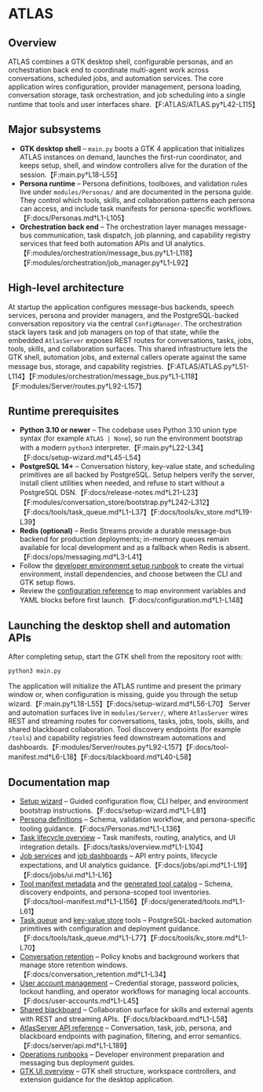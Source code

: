 # ATLAS

## Overview
ATLAS combines a GTK desktop shell, configurable personas, and an orchestration back end to coordinate multi-agent work across conversations, scheduled jobs, and automation services. The core application wires configuration, provider management, persona loading, conversation storage, task orchestration, and job scheduling into a single runtime that tools and user interfaces share.【F:ATLAS/ATLAS.py†L42-L115】

## Major subsystems
- **GTK desktop shell** – `main.py` boots a GTK 4 application that initializes ATLAS instances on demand, launches the first-run coordinator, and keeps setup, shell, and window controllers alive for the duration of the session.【F:main.py†L18-L55】
- **Persona runtime** – Persona definitions, toolboxes, and validation rules live under `modules/Personas/` and are documented in the persona guide. They control which tools, skills, and collaboration patterns each persona can access, and include task manifests for persona-specific workflows.【F:docs/Personas.md†L1-L105】
- **Orchestration back end** – The orchestration layer manages message-bus communication, task dispatch, job planning, and capability registry services that feed both automation APIs and UI analytics.【F:modules/orchestration/message_bus.py†L1-L118】【F:modules/orchestration/job_manager.py†L1-L92】

## High-level architecture
At startup the application configures message-bus backends, speech services, persona and provider managers, and the PostgreSQL-backed conversation repository via the central `ConfigManager`. The orchestration stack layers task and job managers on top of that state, while the embedded `AtlasServer` exposes REST routes for conversations, tasks, jobs, tools, skills, and collaboration surfaces. This shared infrastructure lets the GTK shell, automation jobs, and external callers operate against the same message bus, storage, and capability registries.【F:ATLAS/ATLAS.py†L51-L114】【F:modules/orchestration/message_bus.py†L1-L118】【F:modules/Server/routes.py†L92-L157】

## Runtime prerequisites
- **Python 3.10 or newer** – The codebase uses Python 3.10 union type syntax (for example `ATLAS | None`), so run the environment bootstrap with a modern `python3` interpreter.【F:main.py†L22-L34】【F:docs/setup-wizard.md†L45-L54】
- **PostgreSQL 14+** – Conversation history, key-value state, and scheduling primitives are all backed by PostgreSQL. Setup helpers verify the server, install client utilities when needed, and refuse to start without a PostgreSQL DSN.【F:docs/release-notes.md†L21-L23】【F:modules/conversation_store/bootstrap.py†L242-L312】【F:docs/tools/task_queue.md†L1-L37】【F:docs/tools/kv_store.md†L19-L39】
- **Redis (optional)** – Redis Streams provide a durable message-bus backend for production deployments; in-memory queues remain available for local development and as a fallback when Redis is absent.【F:docs/ops/messaging.md†L3-L41】
- Follow the [developer environment setup runbook](docs/ops/developer-setup.md) to create the virtual environment, install dependencies, and choose between the CLI and GTK setup flows.
- Review the [configuration reference](docs/configuration.md) to map environment variables and YAML blocks before first launch.【F:docs/configuration.md†L1-L148】

## Launching the desktop shell and automation APIs
After completing setup, start the GTK shell from the repository root with:

```bash
python3 main.py
```

The application will initialize the ATLAS runtime and present the primary window or, when configuration is missing, guide you through the setup wizard.【F:main.py†L18-L55】【F:docs/setup-wizard.md†L56-L70】 Server and automation surfaces live in `modules/Server/`, where `AtlasServer` wires REST and streaming routes for conversations, tasks, jobs, tools, skills, and shared blackboard collaboration. Tool discovery endpoints (for example `/tools`) and capability registries feed downstream automations and dashboards.【F:modules/Server/routes.py†L92-L157】【F:docs/tool-manifest.md†L6-L18】【F:docs/blackboard.md†L40-L58】

## Documentation map
- [Setup wizard](docs/setup-wizard.md) – Guided configuration flow, CLI helper, and environment bootstrap instructions.【F:docs/setup-wizard.md†L1-L81】
- [Persona definitions](docs/Personas.md) – Schema, validation workflow, and persona-specific tooling guidance.【F:docs/Personas.md†L1-L136】
- [Task lifecycle overview](docs/tasks/overview.md) – Task manifests, routing, analytics, and UI integration details.【F:docs/tasks/overview.md†L1-L104】
- [Job services](docs/jobs/api.md) and [job dashboards](docs/jobs/ui.md) – API entry points, lifecycle expectations, and UI analytics guidance.【F:docs/jobs/api.md†L1-L19】【F:docs/jobs/ui.md†L1-L16】
- [Tool manifest metadata](docs/tool-manifest.md) and the [generated tool catalog](docs/generated/tools.md) – Schema, discovery endpoints, and persona-scoped tool inventories.【F:docs/tool-manifest.md†L1-L156】【F:docs/generated/tools.md†L1-L61】
- [Task queue](docs/tools/task_queue.md) and [key-value store](docs/tools/kv_store.md) tools – PostgreSQL-backed automation primitives with configuration and deployment guidance.【F:docs/tools/task_queue.md†L1-L77】【F:docs/tools/kv_store.md†L1-L70】
- [Conversation retention](docs/conversation_retention.md) – Policy knobs and background workers that manage store retention windows.【F:docs/conversation_retention.md†L1-L34】
- [User account management](docs/user-accounts.md) – Credential storage, password policies, lockout handling, and operator workflows for managing local accounts.【F:docs/user-accounts.md†L1-L45】
- [Shared blackboard](docs/blackboard.md) – Collaboration surface for skills and external agents with REST and streaming APIs.【F:docs/blackboard.md†L1-L58】
- [AtlasServer API reference](docs/server/api.md) – Conversation, task, job, persona, and blackboard endpoints with pagination, filtering, and error semantics.【F:docs/server/api.md†L1-L189】
- [Operations runbooks](docs/ops/README.md) – Developer environment preparation and messaging bus deployment guides.
- [GTK UI overview](docs/ui/gtk-overview.md) – GTK shell structure, workspace controllers, and extension guidance for the desktop application.
